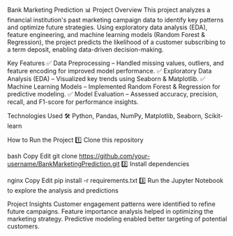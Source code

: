 Bank Marketing Prediction 📊
Project Overview
This project analyzes a financial institution's past marketing campaign data to identify key patterns and optimize future strategies. Using exploratory data analysis (EDA), feature engineering, and machine learning models (Random Forest & Regression), the project predicts the likelihood of a customer subscribing to a term deposit, enabling data-driven decision-making.

Key Features
✅ Data Preprocessing – Handled missing values, outliers, and feature encoding for improved model performance.
✅ Exploratory Data Analysis (EDA) – Visualized key trends using Seaborn & Matplotlib.
✅ Machine Learning Models – Implemented Random Forest & Regression for predictive modeling.
✅ Model Evaluation – Assessed accuracy, precision, recall, and F1-score for performance insights.

Technologies Used
🛠 Python, Pandas, NumPy, Matplotlib, Seaborn, Scikit-learn

How to Run the Project
1️⃣ Clone this repository

bash
Copy
Edit
git clone https://github.com/your-username/BankMarketingPrediction.git
2️⃣ Install dependencies

nginx
Copy
Edit
pip install -r requirements.txt
3️⃣ Run the Jupyter Notebook to explore the analysis and predictions

Project Insights
Customer engagement patterns were identified to refine future campaigns.
Feature importance analysis helped in optimizing the marketing strategy.
Predictive modeling enabled better targeting of potential customers.
